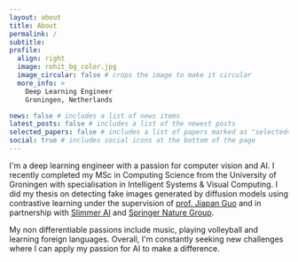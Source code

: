 ```yaml
---
layout: about
title: About
permalink: /
subtitle:
profile:
  align: right
  image: rohit_bg_color.jpg
  image_circular: false # crops the image to make it circular
  more_info: >
    Deep Learning Engineer
    Groningen, Netherlands

news: false # includes a list of news items
latest_posts: false # includes a list of the newest posts
selected_papers: false # includes a list of papers marked as "selected={true}"
social: true # includes social icons at the bottom of the page
---
```

I'm a deep learning engineer with a passion for computer vision and AI. I recently completed my MSc in Computing Science from the University of Groningen with specialisation in Intelligent Systems & Visual Computing. I did my thesis on detecting fake images generated by diffusion models using contrastive learning under the supervision of <a href="http://jiapan.nl">prof. Jiapan Guo</a> and in partnership with <a href="https://www.slimmer.ai/">Slimmer AI</a> and <a href="https://group.springernature.com/in/group">Springer Nature Group</a>.

My non differentiable passions include music, playing volleyball and learning foreign languages. Overall, I'm constantly seeking new challenges where I can apply my passion for AI to make a difference.

